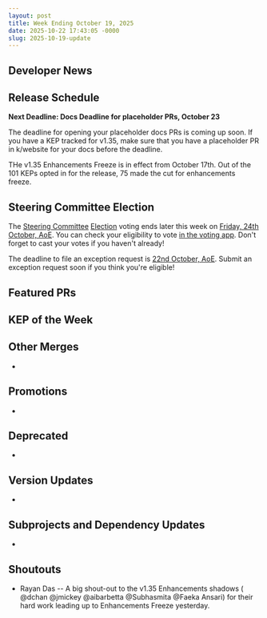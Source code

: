 ```yaml
---
layout: post
title: Week Ending October 19, 2025
date: 2025-10-22 17:43:05 -0000
slug: 2025-10-19-update
---
```


## Developer News


## Release Schedule

**Next Deadline: Docs Deadline for placeholder PRs, October 23**

The deadline for opening your placeholder docs PRs is coming up soon. If you have a KEP tracked for v1.35, make sure that you have a placeholder PR in k/website for your docs before the deadline.

THe v1.35 Enhancements Freeze is in effect from October 17th. Out of the 101 KEPs opted in for the release, 75 made the cut for enhancements freeze.

## Steering Committee Election

The [Steering Committee](https://github.com/kubernetes/steering) [Election](https://github.com/kubernetes/community/tree/master/elections/steering/2025#voting-process) voting ends later this week on [Friday, 24th October, AoE](https://dateful.com/convert/anywhere-on-earth-aoe?t=1159pm&d=2025-10-24). You can check your eligibility to vote [in the voting app](https://elections.k8s.io/app/elections/steering---2025). Don't forget to cast your votes if you haven't already!

The deadline to file an exception request is [22nd October, AoE](https://dateful.com/convert/anywhere-on-earth-aoe?t=1159pm&d=2025-10-22). Submit an exception request soon if you think you're eligible!

## Featured PRs


## KEP of the Week


## Other Merges

*

## Promotions

*

## Deprecated

*

## Version Updates

*

## Subprojects and Dependency Updates

*

## Shoutouts

* Rayan Das -- A big shout-out to the v1.35 Enhancements shadows ( @dchan @jmickey @aibarbetta @Subhasmita @Faeka Ansari) for their hard work leading up to Enhancements Freeze yesterday.

